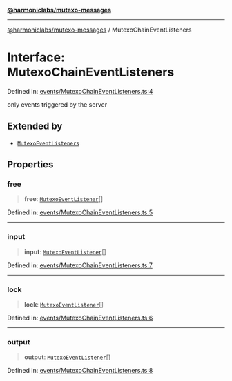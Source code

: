 [**@harmoniclabs/mutexo-messages**](../README.md)

***

[@harmoniclabs/mutexo-messages](../README.md) / MutexoChainEventListeners

# Interface: MutexoChainEventListeners

Defined in: [events/MutexoChainEventListeners.ts:4](https://github.com/HarmonicLabs/mutexo-messages/blob/aefac8841dc1fa8aebb577df666016362446522d/src/events/MutexoChainEventListeners.ts#L4)

only events triggered by the server

## Extended by

- [`MutexoEventListeners`](MutexoEventListeners)

## Properties

### free

> **free**: [`MutexoEventListener`](../type-aliases/MutexoEventListener)[]

Defined in: [events/MutexoChainEventListeners.ts:5](https://github.com/HarmonicLabs/mutexo-messages/blob/aefac8841dc1fa8aebb577df666016362446522d/src/events/MutexoChainEventListeners.ts#L5)

***

### input

> **input**: [`MutexoEventListener`](../type-aliases/MutexoEventListener)[]

Defined in: [events/MutexoChainEventListeners.ts:7](https://github.com/HarmonicLabs/mutexo-messages/blob/aefac8841dc1fa8aebb577df666016362446522d/src/events/MutexoChainEventListeners.ts#L7)

***

### lock

> **lock**: [`MutexoEventListener`](../type-aliases/MutexoEventListener)[]

Defined in: [events/MutexoChainEventListeners.ts:6](https://github.com/HarmonicLabs/mutexo-messages/blob/aefac8841dc1fa8aebb577df666016362446522d/src/events/MutexoChainEventListeners.ts#L6)

***

### output

> **output**: [`MutexoEventListener`](../type-aliases/MutexoEventListener)[]

Defined in: [events/MutexoChainEventListeners.ts:8](https://github.com/HarmonicLabs/mutexo-messages/blob/aefac8841dc1fa8aebb577df666016362446522d/src/events/MutexoChainEventListeners.ts#L8)

